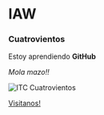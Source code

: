 # IAW
### Cuatrovientos


Estoy aprendiendo **GitHub**

_Mola mazo!!_

![ITC Cuatrovientos](.logo4Vientos.jpg)

[Visitanos!](http://www.cuatrovientos.org)
